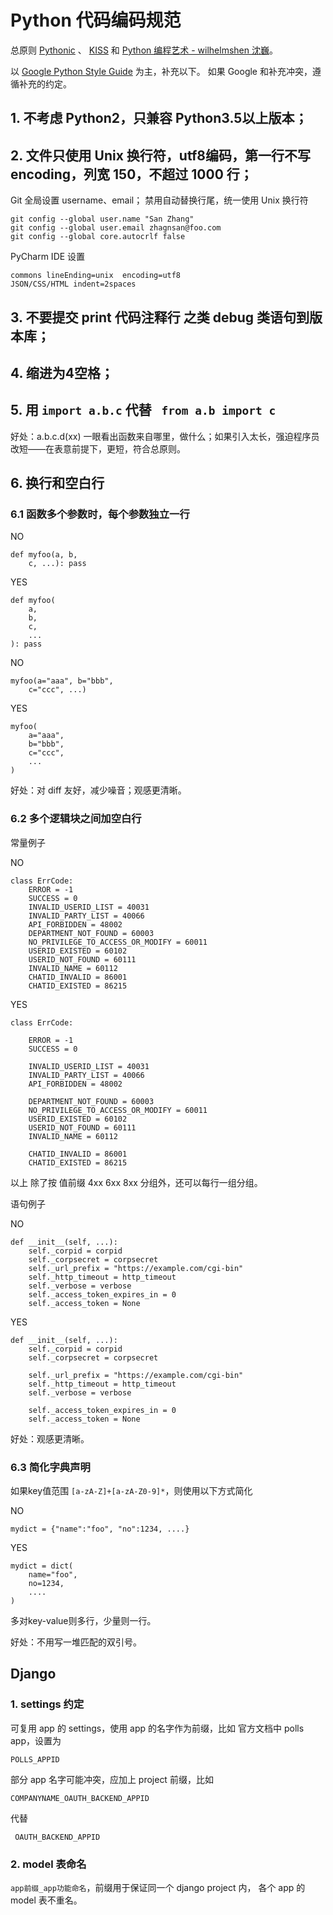# Python 代码编码规范

总原则 [Pythonic](https://docs.python-guide.org/writing/style/) 、 [KISS](https://en.wikipedia.org/wiki/KISS_principle) 和 [Python 编程艺术 - 
wilhelmshen 沈巍](https://www.slideshare.net/wilhelmshen/py-art)。

以 [Google Python Style Guide](https://github.com/google/styleguide/blob/gh-pages/pyguide.md) 为主，补充以下。
如果 Google 和补充冲突，遵循补充的约定。

## 1. 不考虑 Python2，只兼容 Python3.5以上版本；

## 2. 文件只使用 Unix 换行符，utf8编码，第一行不写 encoding，列宽 150，不超过 1000 行；

Git 全局设置 username、email； 禁用自动替换行尾，统一使用 Unix 换行符

    git config --global user.name "San Zhang"
    git config --global user.email zhagnsan@foo.com
    git config --global core.autocrlf false

PyCharm IDE 设置

    commons lineEnding=unix  encoding=utf8
    JSON/CSS/HTML indent=2spaces


## 3. 不要提交 print 代码注释行 之类 debug 类语句到版本库；

## 4. 缩进为4空格；

## 5. 用 `import a.b.c` 代替 ` from a.b import c`

好处：a.b.c.d(xx) 一眼看出函数来自哪里，做什么；如果引入太长，强迫程序员改短——在表意前提下，更短，符合总原则。


## 6. 换行和空白行

### 6.1 函数多个参数时，每个参数独立一行
    
NO

    def myfoo(a, b, 
        c, ...): pass
    
YES

    def myfoo(
        a, 
        b, 
        c, 
        ...
    ): pass
    
    
NO

    myfoo(a="aaa", b="bbb", 
        c="ccc", ...)
        
        
YES

    myfoo(
        a="aaa", 
        b="bbb", 
        c="ccc", 
        ...
    )
    
        
好处：对 diff 友好，减少噪音；观感更清晰。
    

### 6.2 多个逻辑块之间加空白行

常量例子

NO

    class ErrCode:
        ERROR = -1
        SUCCESS = 0
        INVALID_USERID_LIST = 40031
        INVALID_PARTY_LIST = 40066
        API_FORBIDDEN = 48002
        DEPARTMENT_NOT_FOUND = 60003
        NO_PRIVILEGE_TO_ACCESS_OR_MODIFY = 60011
        USERID_EXISTED = 60102
        USERID_NOT_FOUND = 60111
        INVALID_NAME = 60112
        CHATID_INVALID = 86001
        CHATID_EXISTED = 86215

YES

    class ErrCode:
    
        ERROR = -1
        SUCCESS = 0
        
        INVALID_USERID_LIST = 40031
        INVALID_PARTY_LIST = 40066
        API_FORBIDDEN = 48002
        
        DEPARTMENT_NOT_FOUND = 60003
        NO_PRIVILEGE_TO_ACCESS_OR_MODIFY = 60011        
        USERID_EXISTED = 60102
        USERID_NOT_FOUND = 60111
        INVALID_NAME = 60112
        
        CHATID_INVALID = 86001
        CHATID_EXISTED = 86215
    
    
以上 除了按 值前缀 4xx 6xx 8xx 分组外，还可以每行一组分组。


      
语句例子

NO

    def __init__(self, ...):
        self._corpid = corpid
        self._corpsecret = corpsecret
        self._url_prefix = "https://example.com/cgi-bin"
        self._http_timeout = http_timeout
        self._verbose = verbose
        self._access_token_expires_in = 0
        self._access_token = None
        
YES

    def __init__(self, ...):
        self._corpid = corpid
        self._corpsecret = corpsecret

        self._url_prefix = "https://example.com/cgi-bin"
        self._http_timeout = http_timeout
        self._verbose = verbose

        self._access_token_expires_in = 0
        self._access_token = None
      
      
好处：观感更清晰。


### 6.3 简化字典声明


如果key值范围 `[a-zA-Z]+[a-zA-Z0-9]*`，则使用以下方式简化

NO

    mydict = {"name":"foo", "no":1234, ....}
    
YES

    mydict = dict(
        name="foo",
        no=1234,
        ....
    )

多对key-value则多行，少量则一行。
    
    
    
好处：不用写一堆匹配的双引号。




## Django

### 1. settings 约定

可复用 app 的 settings，使用 app 的名字作为前缀，比如 官方文档中 polls app，设置为

    POLLS_APPID
    
部分 app 名字可能冲突，应加上 project 前缀，比如

    COMPANYNAME_OAUTH_BACKEND_APPID
    
代替 

     OAUTH_BACKEND_APPID
    
    
### 2. model 表命名

`app前缀_app功能命名`，前缀用于保证同一个 django project 内， 各个 app 的 model 表不重名。

